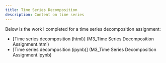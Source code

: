 ```yaml
---
title: Time Series Decomposition
description: Content on time series
---
```


Below is the work I completed for a time series decomposition assignment:
- [Time series decomposition (html)] (M3_Time Series Decomposition Assignment.html)
- [Time series decomposition (ipynb)] (M3_Time Series Decomposition Assignment.ipynb)

